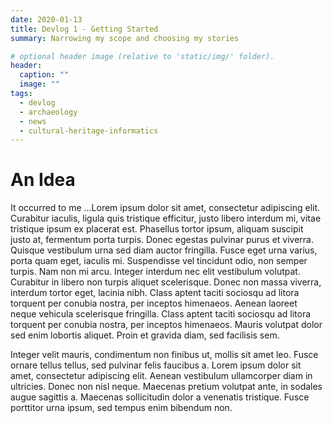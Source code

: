 ```yaml
---
date: 2020-01-13
title: Devlog 1 - Getting Started
summary: Narrowing my scope and choosing my stories

# optional header image (relative to 'static/img/' folder).
header:
  caption: ""
  image: ""
tags:
  - devlog
  - archaeology
  - news
  - cultural-heritage-informatics
---
```


# An Idea

It occurred to me ...Lorem ipsum dolor sit amet, consectetur adipiscing elit. Curabitur iaculis, ligula quis tristique efficitur, justo libero interdum mi, vitae tristique ipsum ex placerat est. Phasellus tortor ipsum, aliquam suscipit justo at, fermentum porta turpis. Donec egestas pulvinar purus et viverra. Quisque vestibulum urna sed diam auctor fringilla. Fusce eget urna varius, porta quam eget, iaculis mi. Suspendisse vel tincidunt odio, non semper turpis. Nam non mi arcu. Integer interdum nec elit vestibulum volutpat. Curabitur in libero non turpis aliquet scelerisque. Donec non massa viverra, interdum tortor eget, lacinia nibh. Class aptent taciti sociosqu ad litora torquent per conubia nostra, per inceptos himenaeos. Aenean laoreet neque vehicula scelerisque fringilla. Class aptent taciti sociosqu ad litora torquent per conubia nostra, per inceptos himenaeos. Mauris volutpat dolor sed enim lobortis aliquet. Proin et gravida diam, sed facilisis sem.

Integer velit mauris, condimentum non finibus ut, mollis sit amet leo. Fusce ornare tellus tellus, sed pulvinar felis faucibus a. Lorem ipsum dolor sit amet, consectetur adipiscing elit. Aenean vestibulum ullamcorper diam in ultricies. Donec non nisl neque. Maecenas pretium volutpat ante, in sodales augue sagittis a. Maecenas sollicitudin dolor a venenatis tristique. Fusce porttitor urna ipsum, sed tempus enim bibendum non.
